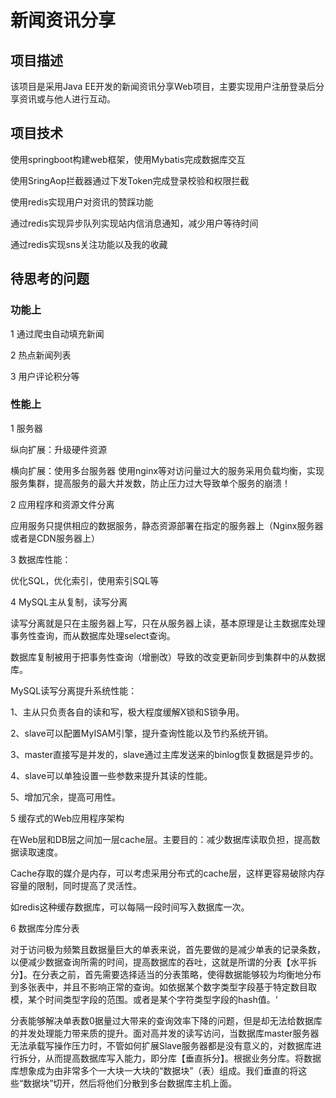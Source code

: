 # 新闻资讯分享
## 项目描述
该项目是采用Java EE开发的新闻资讯分享Web项目，主要实现用户注册登录后分享资讯或与他人进行互动。

## 项目技术
使用springboot构建web框架，使用Mybatis完成数据库交互

使用SringAop拦截器通过下发Token完成登录校验和权限拦截

使用redis实现用户对资讯的赞踩功能

通过redis实现异步队列实现站内信消息通知，减少用户等待时间

通过redis实现sns关注功能以及我的收藏


## 待思考的问题
### 功能上
1 通过爬虫自动填充新闻

2 热点新闻列表

3 用户评论积分等

### 性能上

1 服务器 

纵向扩展：升级硬件资源

横向扩展：使用多台服务器 使用nginx等对访问量过大的服务采用负载均衡，实现服务集群，提高服务的最大并发数，防止压力过大导致单个服务的崩溃！

2 应用程序和资源文件分离

应用服务只提供相应的数据服务，静态资源部署在指定的服务器上（Nginx服务器或者是CDN服务器上）

3 数据库性能：

优化SQL，优化索引，使用索引SQL等

4 MySQL主从复制，读写分离

读写分离就是只在主服务器上写，只在从服务器上读，基本原理是让主数据库处理事务性查询，而从数据库处理select查询。

数据库复制被用于把事务性查询（增删改）导致的改变更新同步到集群中的从数据库。

MySQL读写分离提升系统性能：

1、主从只负责各自的读和写，极大程度缓解X锁和S锁争用。

2、slave可以配置MyISAM引擎，提升查询性能以及节约系统开销。

3、master直接写是并发的，slave通过主库发送来的binlog恢复数据是异步的。

4、slave可以单独设置一些参数来提升其读的性能。

5、增加冗余，提高可用性。

5 缓存式的Web应用程序架构

在Web层和DB层之间加一层cache层。主要目的：减少数据库读取负担，提高数据读取速度。

Cache存取的媒介是内存，可以考虑采用分布式的cache层，这样更容易破除内存容量的限制，同时提高了灵活性。

如redis这种缓存数据库，可以每隔一段时间写入数据库一次。

6 数据库分库分表

对于访问极为频繁且数据量巨大的单表来说，首先要做的是减少单表的记录条数，以便减少数据查询所需的时间，提高数据库的吞吐，这就是所谓的分表【水平拆分】。在分表之前，首先需要选择适当的分表策略，使得数据能够较为均衡地分布到多张表中，并且不影响正常的查询。如依据某个数字类型字段基于特定数目取模，某个时间类型字段的范围。或者是某个字符类型字段的hash值。‘


分表能够解决单表数0据量过大带来的查询效率下降的问题，但是却无法给数据库的并发处理能力带来质的提升。面对高并发的读写访问，当数据库master服务器无法承载写操作压力时，不管如何扩展Slave服务器都是没有意义的，对数据库进行拆分，从而提高数据库写入能力，即分库【垂直拆分】。根据业务分库。将数据库想象成为由非常多个一大块一大块的“数据块”（表）组成。我们垂直的将这些“数据块”切开，然后将他们分散到多台数据库主机上面。

